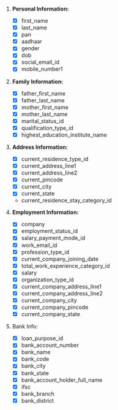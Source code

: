 1. **Personal Information:**
    - [x] first_name
    - [x] last_name
    - [x] pan
    - [x] aadhaar
    - [x] gender
    - [x] dob
    - [x] social_email_id
    - [x] mobile_number1
2. **Family Information:**
    - [x] father_first_name
    - [x] father_last_name
    - [x] mother_first_name
    - [x] mother_last_name
    - [x] marital_status_id
    - [x] qualification_type_id
    - [x] highest_education_institute_name
3. **Address Information:**
    
    - [x] current_residence_type_id
    - [x] current_address_line1
    - [x] current_address_line2
    - [x] current_pincode
    - [x] current_city
    - [x] current_state
    - current_residence_stay_category_id
4. **Employment Information:**
    - [x] company
    - [x] employment_status_id
    - [x] salary_payment_mode_id
    - [x] work_email_id
    - [x] profession_type_id
    - [x] current_company_joining_date
    - [x] total_work_experience_category_id
    - [x] salary
    - [x] organization_type_id
    - [x] current_company_address_line1
    - [x] current_company_address_line2
    - [x] current_company_city
    - [x] current_company_pincode
    - [x] current_company_state
5. Bank Info:
    - [x] loan_purpose_id
    - [x] bank_account_number
    - [x] bank_name
    - [x] bank_code
    - [x] bank_city
    - [x] bank_state
    - [x] bank_account_holder_full_name
    - [x] ifsc
    - [x] bank_branch
    - [x] bank_district